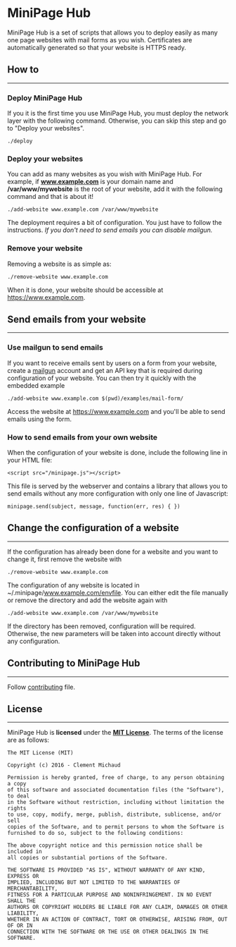 # MiniPage Hub

MiniPage Hub is a set of scripts that allows you to deploy easily as many one page websites with mail forms as you wish. Certificates are automatically generated so that your website is HTTPS ready.

## How to

---------------------

### Deploy MiniPage Hub

If you it is the first time you use MiniPage Hub, you must deploy the network layer with the following command. Otherwise, you can skip this step and go to "Deploy your websites".
    
    ./deploy

### Deploy your websites
    
You can add as many websites as you wish with MiniPage Hub. For example, if **www.example.com** is your domain name and **/var/www/mywebsite** is the root of your website, add it with the following command and that is about it!

    ./add-website www.example.com /var/www/mywebsite
    
The deployment requires a bit of configuration. You just have to follow the instructions. *If you don't need to send emails you can disable mailgun.* 

### Remove your website

Removing a website is as simple as:

    ./remove-website www.example.com

When it is done, your website should be accessible at https://www.example.com.

## Send emails from your website
-------------------------

### Use mailgun to send emails

If you want to receive emails sent by users on a form from your website, create a [mailgun](https://mailgun.com) account and get an API key that is required during configuration of your website. You can then try it quickly with the embedded example
  
    ./add-website www.example.com $(pwd)/examples/mail-form/
    
Access the website at https://www.example.com and you'll be able to send emails using the form.

### How to send emails from your own website

When the configuration of your website is done, include the following line in your HTML file:

    <script src="/minipage.js"></script>
    
This file is served by the webserver and contains a library that allows you to send emails without any more configuration with only one line of Javascript:

    minipage.send(subject, message, function(err, res) { })

## Change the configuration of a website
-----------------

If the configuration has already been done for a website and you want to change it, first remove the website with

    ./remove-website www.example.com
    
The configuration of any website is located in ~/.minipage/www.example.com/envfile. You can either edit the file manually or remove the directory and add the website again with 

    ./add-website www.example.com /var/www/mywebsite
    
If the directory has been removed, configuration will be required. Otherwise, the new parameters will be taken into account directly without any configuration.

## Contributing to MiniPage Hub
-----------------

Follow [contributing](CONTRIBUTING.md) file.

## License
----------------

MiniPage Hub is **licensed** under the **[MIT License]**. The terms of the license are as follows:

    The MIT License (MIT)

    Copyright (c) 2016 - Clement Michaud

    Permission is hereby granted, free of charge, to any person obtaining a copy
    of this software and associated documentation files (the "Software"), to deal
    in the Software without restriction, including without limitation the rights
    to use, copy, modify, merge, publish, distribute, sublicense, and/or sell
    copies of the Software, and to permit persons to whom the Software is
    furnished to do so, subject to the following conditions:

    The above copyright notice and this permission notice shall be included in
    all copies or substantial portions of the Software.

    THE SOFTWARE IS PROVIDED "AS IS", WITHOUT WARRANTY OF ANY KIND, EXPRESS OR
    IMPLIED, INCLUDING BUT NOT LIMITED TO THE WARRANTIES OF MERCHANTABILITY,
    FITNESS FOR A PARTICULAR PURPOSE AND NONINFRINGEMENT. IN NO EVENT SHALL THE
    AUTHORS OR COPYRIGHT HOLDERS BE LIABLE FOR ANY CLAIM, DAMAGES OR OTHER LIABILITY,
    WHETHER IN AN ACTION OF CONTRACT, TORT OR OTHERWISE, ARISING FROM, OUT OF OR IN
    CONNECTION WITH THE SOFTWARE OR THE USE OR OTHER DEALINGS IN THE SOFTWARE.


[MIT License]: https://opensource.org/licenses/MIT
    
